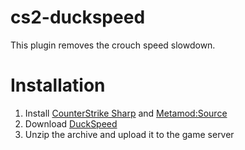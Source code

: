 # cs2-duckspeed
This plugin removes the crouch speed slowdown.
 
# Installation
1. Install [CounterStrike Sharp](https://github.com/roflmuffin/CounterStrikeSharp) and [Metamod:Source](https://www.sourcemm.net/downloads.php/?branch=master)
3. Download [DuckSpeed](https://github.com/partiusfabaa/cs2-duckspeed/releases)
4. Unzip the archive and upload it to the game server
 
